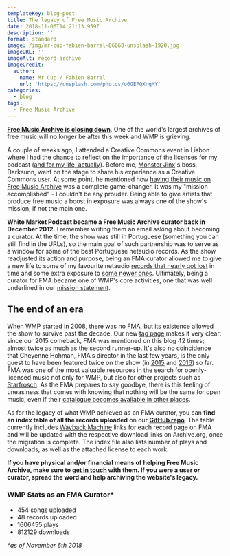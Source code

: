 ```yaml
---
templateKey: blog-post
title: The legacy of Free Music Archive
date: 2018-11-06T14:21:13.959Z
description: ''
format: standard
image: /img/mr-cup-fabien-barral-86068-unsplash-1920.jpg
imageURL: ''
imageAlt: record-archive
imageCredit:
  author:
    name: Mr Cup / Fabien Barral
    url: 'https://unsplash.com/photos/o6GEPQXnqMY'
categories:
  - blog
tags:
  - Free Music Archive
---
```

[**Free Music Archive is closing down**](https://web.archive.org/web/20181106142934/http://freemusicarchive.org/member/cheyenne_h/blog/Big_Changes_Ahead_for_FMA). One of the world's largest archives of free music will no longer be after this week and WMP is grieving.

A couple of weeks ago, I attended a Creative Commons event in Lisbon where I had the chance to reflect on the importance of the licenses for my podcast ([and for my life, actually](https://twitter.com/WhiteMarketCast/status/1055180995866124288)). Before me, [Monster Jinx](https://www.whitemarketpodcast.eu/blog/2017-01-22-session-3-21-monster-jinx-special/)'s boss, Darksunn, went on the stage to share his experience as a Creative Commons user. At some point, he mentioned how [having their music on Free Music Archive](https://web.archive.org/web/20181106150630/http://freemusicarchive.org/curator/programamarcabranca/Monster_Jinx_Love) was a complete game-changer. It was my "mission accomplished" - I couldn't be any prouder. Being able to give artists that produce free music a boost in exposure was always one of the show's mission, if not the main one. 

**White Market Podcast became a Free Music Archive curator back in December 2012.**  I remember writing them an email asking about becoming a curator. At the time, the show was still in Portuguese (something you can still find in the URLs), so the main goal of such partnership was to serve as a window for some of the best Portuguese netaudio records. As the show readjusted its action and purpose, being an FMA curator allowed me to give a new life to some of my favourite netaudio [records that nearly got lost](https://web.archive.org/web/20181106124902/http://freemusicarchive.org/music/This_Mess_is_Mine/Sign_The_Drafts_EP) in time and some extra exposure to [some newer ones](https://web.archive.org/web/20181106130000/http://freemusicarchive.org/music/E_T_I_L_E/Our_Imaginary_Friend). Ultimately, being a curator for FMA became one of WMP's core activities, one that was well underlined in our [mission statement](https://www.whitemarketpodcast.eu/about).

## The end of an era

When WMP started in 2008, there was no FMA, but its existence allowed the show to survive past the decade. Our new [tag page](https://www.whitemarketpodcast.eu/tags/) makes it very clear: since our 2015 comeback, FMA was mentioned on this blog 42 times; almost twice as much as the second runner-up. It's also no coincidence that Cheyenne Hohman, FMA's director in the last few years, is the only guest to have been featured twice on the show (in [2015](https://www.whitemarketpodcast.eu/blog/2015-09-06-session-2-10-all-hail-the-free-music-archive/) and [2016](https://www.whitemarketpodcast.eu/blog/2016-09-25-session-3-10-need-free-music-archive/)) so far. FMA was one of the most valuable resources in the search for openly-licensed music not only for WMP, but also for other projects such as [Starfrosch](https://www.whitemarketpodcast.eu/blog/2016-10-30-session-3-15-starfrosch-hot100/). As the FMA prepares to say goodbye, there is this feeling of uneasiness that comes with knowing that nothing will be the same for open music, even if their [catalogue becomes available in other places](https://archive.org/details/freemusicarchive).

As for the legacy of what WMP achieved as an FMA curator, you can **find an index table of all the records uploaded** on our **[GitHub repo](https://github.com/WhiteMarketPodcast/whitemarketpodcast-repo/blob/master/indexes/fma_wmp_index.md)**. The table currently includes [Wayback Machine](https://archive.org/web/) links for each record page on FMA and will be updated with the respective download links on Archive.org, once the migration is complete. The index file also lists number of plays and downloads, as well as the attached license to each work.

**If you have physical and/or financial means of helping Free Music Archive, make sure to [get in touch](http://freemusicarchive.org/member/cheyenne_h/blog/Big_Changes_Ahead_for_FMA) with them. If you were a user or curator, spread the word and help archiving the website's legacy.**

### WMP Stats as an FMA Curator*

* 454 songs uploaded
* 48 records uploaded
* 1606455 plays
* 812129 downloads

_\*as of November 6th 2018_
